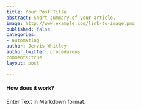 ```yaml
---
title: Your Post Title
abstract: Short summary of your article.
image: http://www.example.com/link-to-image.png
published: false
categories:
- automating
author: Jervis Whitley
author_twitter: procedureus
comments:true
layout: post

---
```


#### How does it work?

Enter Text in Markdown format.